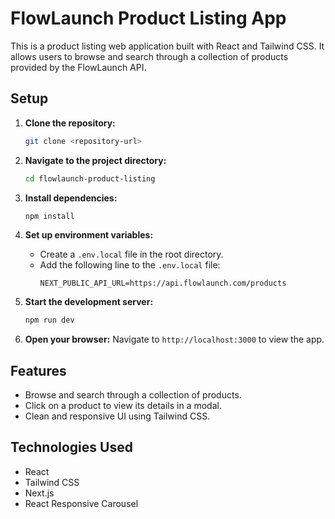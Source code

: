 # FlowLaunch Product Listing App

This is a product listing web application built with React and Tailwind CSS. It allows users to browse and search through a collection of products provided by the FlowLaunch API.

## Setup

1. **Clone the repository:**
   ```bash
   git clone <repository-url>
   ```

2. **Navigate to the project directory:**
   ```bash
   cd flowlaunch-product-listing
   ```

3. **Install dependencies:**
   ```bash
   npm install
   ```

4. **Set up environment variables:**
   - Create a `.env.local` file in the root directory.
   - Add the following line to the `.env.local` file:
     ```
     NEXT_PUBLIC_API_URL=https://api.flowlaunch.com/products
     ```

5. **Start the development server:**
   ```bash
   npm run dev
   ```

6. **Open your browser:**
   Navigate to `http://localhost:3000` to view the app.

## Features

- Browse and search through a collection of products.
- Click on a product to view its details in a modal.
- Clean and responsive UI using Tailwind CSS.

## Technologies Used

- React
- Tailwind CSS
- Next.js
- React Responsive Carousel
